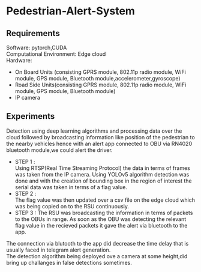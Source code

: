 # Pedestrian-Alert-System

## Requirements

Software: pytorch,CUDA  
Computational Environment: Edge cloud  
Hardware:  
* On Board Units (consisting GPRS module, 802.11p radio module, WiFi module, GPS module, Bluetooth module,accelerometer,gyroscope)  
* Road Side Units(consisting GPRS module, 802.11p radio module, WiFi module, GPS module, Bluetooth module)  
* IP camera            
 
## Experiments

Detection using deep learning algorithms and processing data over the cloud followed by broadcasting information like position of the pedestrian to the nearby vehicles hence with an alert app connected to OBU via RN4020 bluetooth module,we could alert the driver.
* STEP 1 :     
Using RTSP(Real Time Streaming Protocol) the data in terms of frames was taken from the IP camera. Using YOLOv5 algorithm detection was done and with the creation of bounding box in the region of interest the serial data was taken in terms of a flag value. 
* STEP 2 :   
The flag value was then updated over a csv file on the edge cloud which was being copied on to the RSU continuously. 
* STEP 3 :
The RSU was broadcasting the information in terms of packets to the OBUs in range. As soon as the OBU was detecting the relevant flag value in the recieved packets it gave the alert via bluetooth to the app.   
 

The connection via blutooth to the app did decrease the time delay that is usually faced in telegram alert generation.  
The detection algorithm being deployed ove a camera at some height,did bring up challanges in false detections sometimes. 
